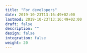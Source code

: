 ```yaml
---
title: "For developers"
date: 2019-10-23T13:16:49+02:00
lastmod: 2019-10-23T13:16:49+02:00
draft: false
description: "" 
design: false
integration: false
weight: 20
---
```


